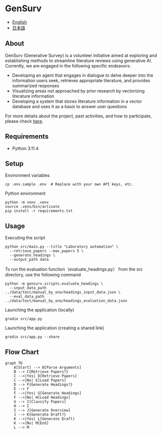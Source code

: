 # GenSurv
- [English](README.md)
- [日本語](README_ja.md)


## About
GenSurv (Generative Survey) is a volunteer initiative aimed at exploring and establishing methods to streamline literature reviews using generative AI. Currently, we are engaged in the following specific endeavors:
- Developing an agent that engages in dialogue to delve deeper into the information users seek, retrieves appropriate literature, and provides summarized responses
- Visualizing areas not approached by prior research by vectorizing literature information
- Developing a system that stores literature information in a vector database and uses it as a basis to answer user questions

For more details about the project, past activities, and how to participate, please check [here](https://gensurv.notion.site/122e79321a0e80bdbc74ea919678da2c?v=122e79321a0e815f8ba6000cf5abcdd7).

## Requirements
- Python 3.11.4

## Setup
Environment variables
```shell
cp .env.sample .env  # Replace with your own API keys, etc.
```

Python environment
```shell
python -m venv .venv
source .venv/bin/activate
pip install -r requirements.txt
```
## Usage
Executing the script
```shell
python src/main.py --title "Laboratory automation" \
  --retrieve_papers --max_papers 5 \
  --generate_headings \
  --output_path data
```

To run the evaluation function（evaluate_headings.py） from the src directory, use the following command
```
python -m gensurv.scripts.evaluate_headings \
  --input_data_path ../data/test/manual_by_ono/headings_input_data.json \
  --eval_data_path ../data/test/manual_by_ono/headings_evaluation_data.json
```

Launching the application (locally)
```shell
gradio src/app.py
```

Launching the application (creating a shared link)
```shell
gradio src/app.py --share
```


## Flow Chart
```mermaid
graph TD
    A[Start] --> B[Parse Arguments]
    B --> C{Retrieve Papers?}
    C -->|Yes| D[Retrieve Papers]
    C -->|No| E[Load Papers]
    D --> F{Generate Headings?}
    E --> F
    F -->|Yes| G[Generate Headings]
    F -->|No| H[Load Headings]
    G --> I[Classify Papers]
    H --> I
    I --> J[Generate Overview]
    J --> K{Generate Draft?}
    K -->|Yes| L[Generate Draft]
    K -->|No| M[End]
    L --> M
```
